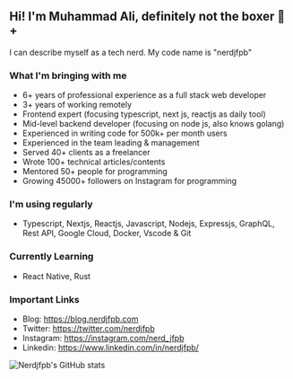 ## Hi! I'm Muhammad Ali, definitely not the boxer 👋+

I can describe myself as a tech nerd. My code name is "nerdjfpb"

### What I'm bringing with me
- 6+ years of professional experience as a full stack web developer
- 3+ years of working remotely
- Frontend expert (focusing typescript, next js, reactjs as daily tool)
- Mid-level backend developer (focusing on node js, also knows golang)
- Experienced in writing code for 500k+ per month users
- Experienced in the team leading & management
- Served 40+ clients as a freelancer
- Wrote 100+ technical articles/contents
- Mentored 50+ people for programming
- Growing 45000+ followers on Instagram for programming


### I'm using regularly
- Typescript, Nextjs, Reactjs, Javascript, Nodejs, Expressjs, GraphQL, Rest API, Google Cloud, Docker, Vscode & Git


### Currently Learning
- React Native, Rust


### Important Links
- Blog: https://blog.nerdjfpb.com
- Twitter: https://twitter.com/nerdjfpb
- Instagram: https://instagram.com/nerd_jfpb
- Linkedin: https://www.linkedin.com/in/nerdjfpb/


![Nerdjfpb's GitHub stats](https://github-readme-stats.vercel.app/api?username=nerdjfpb&show_icons=true&theme=prussian)
